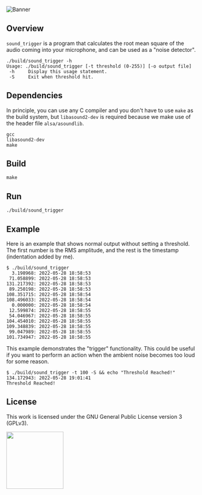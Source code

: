 ![Banner](https://s-christy.com/status-banner-service/sound-trigger/banner-slim.svg)

## Overview

`sound_trigger` is a program that calculates the root mean square of the audio
coming into your microphone, and can be used as a "noise detector".

```
./build/sound_trigger -h
Usage: ./build/sound_trigger [-t threshold (0-255)] [-o output file]
 -h     Display this usage statement.
 -S     Exit when threshold hit.
```

## Dependencies

In principle, you can use any C compiler and you don't have to use `make` as
the build system, but `libasound2-dev` is required because we make use of the
header file `alsa/asoundlib`.

```
gcc
libasound2-dev
make
```

## Build

```
make
```

## Run

```
./build/sound_trigger
```

## Example

Here is an example that shows normal output without setting a threshold. The
first number is the RMS amplitude, and the rest is the timestamp (indentation
added by me).

```
$ ./build/sound_trigger
  3.198968: 2022-05-28 18:58:53
 71.058899: 2022-05-28 18:58:53
131.217392: 2022-05-28 18:58:53
 89.250198: 2022-05-28 18:58:53
108.351715: 2022-05-28 18:58:54
108.496033: 2022-05-28 18:58:54
  0.000000: 2022-05-28 18:58:54
 12.599874: 2022-05-28 18:58:55
 54.046967: 2022-05-28 18:58:55
104.454010: 2022-05-28 18:58:55
109.348839: 2022-05-28 18:58:55
 99.047989: 2022-05-28 18:58:55
101.734947: 2022-05-28 18:58:55
```

This example demonstrates the "trigger" functionality. This could be useful if
you want to perform an action when the ambient noise becomes too loud for some
reason.

```
$ ./build/sound_trigger -t 100 -S && echo "Threshold Reached!"
134.172943: 2022-05-28 19:01:41
Threshold Reached!
```

## License

This work is licensed under the GNU General Public License version 3 (GPLv3).

[<img src="https://s-christy.com/status-banner-service/GPLv3_Logo.svg" width="150" />](https://www.gnu.org/licenses/gpl-3.0.en.html)

